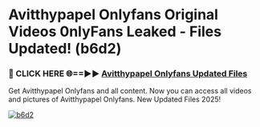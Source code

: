 # Avitthypapel Onlyfans Original Videos 0nlyFans Leaked - Files Updated! (b6d2)

<h3>🔴 CLICK HERE 🌐==►► <a href="https://tinyurl.com/ehrbuxhb" rel="nofollow">Avitthypapel Onlyfans Updated Files</a></h3>

Get Avitthypapel Onlyfans and all content. Now you can access all videos and pictures of Avitthypapel Onlyfans. New Updated Files 2025!

[![b6d2](https://i.imgur.com/lVYEuWS.gif)](https://tinyurl.com/ehrbuxhb)
